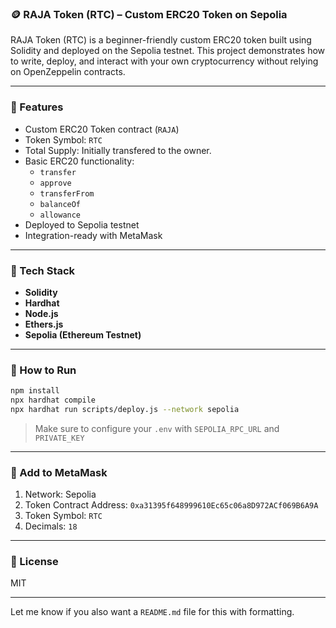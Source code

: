 

### 🪙 RAJA Token (RTC) – Custom ERC20 Token on Sepolia

RAJA Token (RTC) is a beginner-friendly custom ERC20 token built using Solidity and deployed on the Sepolia testnet. This project demonstrates how to write, deploy, and interact with your own cryptocurrency without relying on OpenZeppelin contracts.

---

### 🔧 Features

- Custom ERC20 Token contract (`RAJA`)
- Token Symbol: `RTC`
- Total Supply: Initially transfered to the owner.
- Basic ERC20 functionality:
  - `transfer`
  - `approve`
  - `transferFrom`
  - `balanceOf`
  - `allowance`
- Deployed to Sepolia testnet
- Integration-ready with MetaMask

---

### 🧪 Tech Stack

- **Solidity**
- **Hardhat**
- **Node.js**
- **Ethers.js**
- **Sepolia (Ethereum Testnet)**

---

### 🚀 How to Run

```bash
npm install
npx hardhat compile
npx hardhat run scripts/deploy.js --network sepolia
```

> Make sure to configure your `.env` with `SEPOLIA_RPC_URL` and `PRIVATE_KEY`

---

### 🦊 Add to MetaMask

1. Network: Sepolia
2. Token Contract Address: `0xa31395f648999610Ec65c06a8D972ACf069B6A9A`
3. Token Symbol: `RTC`
4. Decimals: `18`

---

### 📜 License

MIT

---

Let me know if you also want a `README.md` file for this with formatting.
